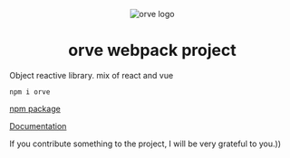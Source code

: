 <p align="center"><img src="https://i.ibb.co/5cYvr0k/logo.png" alt="orve logo"></p>
<h1 align="center">orve webpack project</h1>

Оbject reactive library. mix of react and vue

```
npm i orve
```

<a href="https://github.com/Destrokhen-main/Simple-Reactive-npm" target="_blank">npm package</a>

<a href="https://github.com/Destrokhen-main/Simple-Reactive-doc" target="_blank">Documentation</a>

If you contribute something to the project, I will be very grateful to you.))